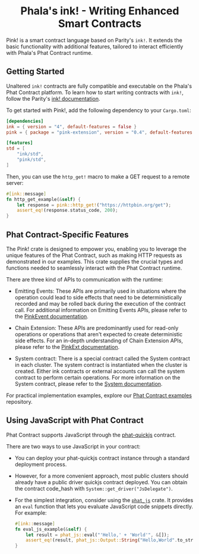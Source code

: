 <h1 align="center">Phala's ink! - Writing Enhanced Smart Contracts</h1>

Pink! is a smart contract language based on Parity's `ink!`. It extends the basic functionality with additional features, tailored to interact efficiently with Phala's Phat Contract runtime.

## Getting Started

Unaltered `ink!` contracts are fully compatible and executable on the Phala's Phat Contract platform. To learn how to start writing contracts with `ink!`, follow the Parity's [ink! documentation](https://paritytech.github.io/ink-docs/).

To get started with Pink!, add the following dependency to your `Cargo.toml`:

```toml
[dependencies]
ink = { version = "4", default-features = false }
pink = { package = "pink-extension", version = "0.4", default-features = false }

[features]
std = [
    "ink/std",
    "pink/std",
]
```

Then, you can use the `http_get!` macro to make a GET request to a remote server:

```rust
#[ink::message]
fn http_get_example(&self) {
    let response = pink::http_get!("https://httpbin.org/get");
    assert_eq!(response.status_code, 200);
}
```

## Phat Contract-Specific Features

The Pink! crate is designed to empower you, enabling you to leverage the unique features of the Phat Contract, such as making HTTP requests as demonstrated in our examples. This crate supplies the crucial types and functions needed to seamlessly interact with the Phat Contract runtime.

There are three kind of APIs to communication with the runtime:

-   Emitting Events:
    These APIs are primarily used in situations where the operation could lead to side effects that need to be deterministically recorded and may be rolled back during the execution of the contract call. For additional information on Emitting Events APIs, please refer to the [PinkEvent documentation](crate::PinkEvent).

-   Chain Extension:
    These APIs are predominantly used for read-only operations or operations that aren't expected to create deterministic side effects. For an in-depth understanding of Chain Extension APIs, please refer to the [PinkExt documentation](crate::chain_extension::PinkExtBackend).

-   System contract:
    There is a special contract called the System contract in each cluster. The system contract is instantiated when the cluster is created. Either ink contracts or external accounts can call the system contract to perform certain operations. For more information on the System contract, please refer to the [System documentation](crate::system::SystemForDoc).

For practical implementation examples, explore our [Phat Contract examples](https://github.com/Phala-Network/phat-contract-examples) repository.

## Using JavaScript with Phat Contract

Phat Contract supports JavaScript through the [phat-quickjs](https://github.com/Phala-Network/phat-quickjs) contract.

There are two ways to use JavaScript in your contract:

-   You can deploy your phat-quickjs contract instance through a standard deployment process.

-   However, for a more convenient approach, most public clusters should already have a public driver quickjs contract deployed. You can obtain the contract code_hash with `System::get_driver("JsDelegate")`.

-   For the simplest integration, consider using the [`phat_js`](https://docs.rs/phat_js/) crate. It provides an `eval` function that lets you evaluate JavaScript code snippets directly.
    For example:
    ```rust
    #[ink::message]
    fn eval_js_example(&self) {
        let result = phat_js::eval("'Hello,' + 'World'", &[]);
        assert_eq!(result, phat_js::Output::String("Hello,World".to_string()));
    }
    ```
